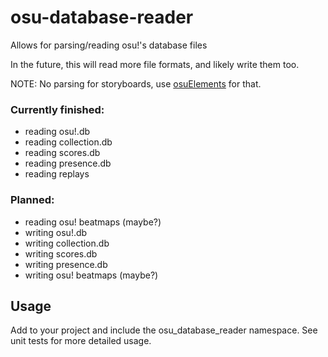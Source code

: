 # osu-database-reader
Allows for parsing/reading osu!'s database files

In the future, this will read more file formats, and likely write them too.

NOTE: No parsing for storyboards, use [osuElements](https://github.com/JasperDeSutter/osuElements) for that.

### Currently finished:
* reading osu!.db
* reading collection.db
* reading scores.db
* reading presence.db
* reading replays

### Planned:
* reading osu! beatmaps (maybe?)
* writing osu!.db
* writing collection.db
* writing scores.db
* writing presence.db
* writing osu! beatmaps (maybe?)

## Usage
Add to your project and include the osu_database_reader namespace.
See unit tests for more detailed usage.
